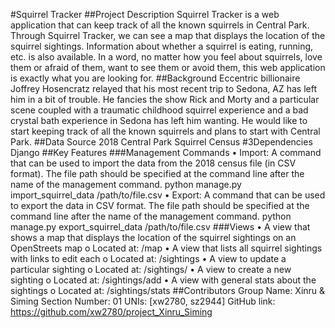 #Squirrel Tracker
##Project Description
Squirrel Tracker is a web application that can keep track of all the known squirrels in Central Park. Through Squirrel Tracker, we can see a map that displays the location of the squirrel sightings. Information about whether a squirrel is eating, running, etc. is also available. In a word, no matter how you feel about squirrels, love them or afraid of them, want to see them or avoid them, this web application is exactly what you are looking for.
##Background
Eccentric billionaire Joffrey Hosencratz relayed that his most recent trip to Sedona, AZ has left him in a bit of trouble. He fancies the show Rick and Morty and a particular scene coupled with a traumatic childhood squirrel experience and a bad crystal bath experience in Sedona has left him wanting. He would like to start keeping track of all the known squirrels and plans to start with Central Park.
##Data Source
2018 Central Park Squirrel Census
#3Dependencies
Django
##Key Features
###Management Commands
•	Import: A command that can be used to import the data from the 2018 census file (in CSV format). The file path should be specified at the command line after the name of the management command.
python manage.py import_squirrel_data /path/to/file.csv
•	Export: A command that can be used to export the data in CSV format. The file path should be specified at the command line after the name of the management command.
python manage.py export_squirrel_data /path/to/file.csv
###Views
•	A view that shows a map that displays the location of the squirrel sightings on an OpenStreets map
o	Located at: /map
•	A view that lists all squirrel sightings with links to edit each
o	Located at: /sightings
•	A view to update a particular sighting
o	Located at: /sightings/
•	A view to create a new sighting
o	Located at: /sightings/add
•	A view with general stats about the sightings
o	Located at: /sightings/stats
##Contributors
Group Name: Xinru & Siming 
Section Number: 01
UNIs: [xw2780, sz2944]
GitHub link: https://github.com/xw2780/project_Xinru_Siming


